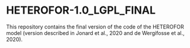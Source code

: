 # HETEROFOR-1.0_LGPL_FINAL
This repository contains the final version of the code of the HETEROFOR model (version described in Jonard et al., 2020 and de Wergifosse et al., 2020).

